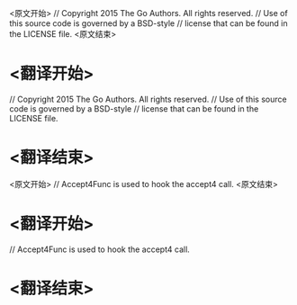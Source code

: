 
<原文开始>
// Copyright 2015 The Go Authors. All rights reserved.
// Use of this source code is governed by a BSD-style
// license that can be found in the LICENSE file.
<原文结束>

# <翻译开始>
// Copyright 2015 The Go Authors. All rights reserved.
// Use of this source code is governed by a BSD-style
// license that can be found in the LICENSE file.
# <翻译结束>


<原文开始>
// Accept4Func is used to hook the accept4 call.
<原文结束>

# <翻译开始>
// Accept4Func is used to hook the accept4 call.
# <翻译结束>


